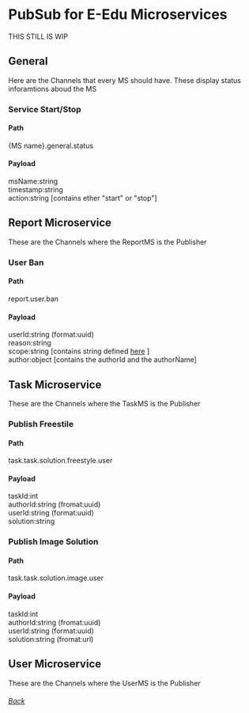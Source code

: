 # PubSub for E-Edu Microservices

THIS STILL IS WIP

## General
Here are the Channels that every MS should have. These display status inforamtions aboud the MS

### Service Start/Stop

#### Path 

{MS name}.general.status

#### Payload

msName:string \
timestamp:string \
action:string [contains ether "start" or "stop"]

## Report Microservice
These are the Channels where the ReportMS is the Publisher

### User Ban

#### Path
report.user.ban

#### Payload
userId:string (format:uuid) \
reason:string \
scope:string [contains string defined [here](https://github.com/E-Edu/concept/blob/master/changelog/meeting/20200420-conceptmeeting.md#5-Authentication) ] \
author:object [contains the authorId and the authorName]


## Task Microservice
These are the Channels where the TaskMS is the Publisher

### Publish Freestile

#### Path
task.task.solution.freestyle.user
#### Payload
taskId:int \
authorId:string (fromat:uuid) \
userId:string (format:uuid) \
solution:string

### Publish Image Solution
#### Path
task.task.solution.image.user
#### Payload
taskId:int \
authorId:string (fromat:uuid) \
userId:string (format:uuid) \
solution:string (fromat:url)

## User Microservice
These are the Channels where the UserMS is the Publisher


###### [Back](../README.md)
